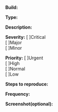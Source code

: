 **Build:**



**Type:**

**Description:**


**Severity:**
[ ]Critical   
[ ]Major   
[ ]Minor   


**Priority:**
[ ]Urgent  
[ ]High  
[ ]Normal  
[ ]Low  


**Steps to reproduce:**


**Frequency:**


**Screenshot(optional):**


